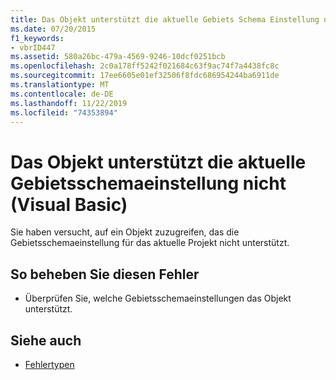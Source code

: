 ```yaml
---
title: Das Objekt unterstützt die aktuelle Gebiets Schema Einstellung nicht
ms.date: 07/20/2015
f1_keywords:
- vbrID447
ms.assetid: 580a26bc-479a-4569-9246-10dcf0251bcb
ms.openlocfilehash: 2c0a178ff5242f021684c63f9ac74f7a4438fc8c
ms.sourcegitcommit: 17ee6605e01ef32506f8fdc686954244ba6911de
ms.translationtype: MT
ms.contentlocale: de-DE
ms.lasthandoff: 11/22/2019
ms.locfileid: "74353894"
---
```

# <a name="object-doesnt-support-current-locale-setting-visual-basic"></a>Das Objekt unterstützt die aktuelle Gebietsschemaeinstellung nicht (Visual Basic)
Sie haben versucht, auf ein Objekt zuzugreifen, das die Gebietsschemaeinstellung für das aktuelle Projekt nicht unterstützt.  
  
## <a name="to-correct-this-error"></a>So beheben Sie diesen Fehler  
  
- Überprüfen Sie, welche Gebietsschemaeinstellungen das Objekt unterstützt.  
  
## <a name="see-also"></a>Siehe auch

- [Fehlertypen](../../visual-basic/programming-guide/language-features/error-types.md)
